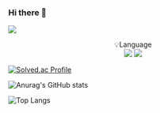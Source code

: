 ### Hi there 👋

<!--
**apg0001/apg0001** is a ✨ _special_ ✨ repository because its `README.md` (this file) appears on your GitHub profile.

Here are some ideas to get you started:

- 🔭 I’m currently working on ...
- 🌱 I’m currently learning ...
- 👯 I’m looking to collaborate on ...
- 🤔 I’m looking for help with ...
- 💬 Ask me about ...
- 📫 How to reach me: ...
- 😄 Pronouns: ...
- ⚡ Fun fact: ...
-->

<a href="https://blog.naver.com/codingramen" target="_blank"><img src="https://img.shields.io/badge/BLOG-282828?style=flat-square&logo=Notion&logoColor=white"/></a>

<p align="center" display="inline-block">
    💡Language <br>
    <img src="https://img.shields.io/badge/cplusplus-6DB33F?style=for-the-badge&logo=cplusplus&logoColor=white">
    <img src="https://img.shields.io/badge/SpringBoot-6DB33F?style=for-the-badge&logo=SpringBoot&logoColor=white">
</p>

[![Solved.ac Profile](http://mazassumnida.wtf/api/generate_badge?boj=apg0001)](https://solved.ac/apg0001)

![Anurag's GitHub stats](https://github-readme-stats.vercel.app/api?username=apg0001&show_icons=true&theme=react)

![Top Langs](https://github-readme-stats.vercel.app/api/top-langs/?username=apg0001&layout=compact&theme=onedark)

